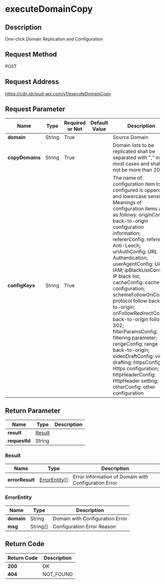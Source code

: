 # executeDomainCopy


## Description
One-click Domain Replication and Configuration

## Request Method
POST

## Request Address
https://cdn.jdcloud-api.com/v1/executeDomainCopy


## Request Parameter
|Name|Type|Required or Not|Default Value|Description|
|---|---|---|---|---|
|**domain**|String|True| |Source Domain|
|**copyDomains**|String|True| |Domain lists to be replicated shall be separated with "," in most cases and shall not be more than 20|
|**configKeys**|String|True| |The name of configuration item to be configured is uppercase and lowercase sensitive. Meanings of configuration items are as follows: originConfig: back-to-origin configuration information; refererConfig: referer Anti-Leech; urlAuthConfig: URL Authentication; userAgentConfig: UA IAM; ipBlackListConfig: IP black list; cacheConfig: cache configuration; schemeFollowOriConfig: protocol follow back-to-origin; oriFollowRedirectConfig: back-to-origin follow 302; filterParamsConfig: filtering parameter; rangeConfig: range back-to-origin; videoDraftConfig: video drafting; httpsConfig: Https configuration; httpHeaderConfig: HttpHeader setting; otherConfig: other configuration|


## Return Parameter
|Name|Type|Description|
|---|---|---|
|**result**|[Result](#result)| |
|**requestId**|String| |

### <div id="Result">Result</div>
|Name|Type|Description|
|---|---|---|
|**errorResult**|[ErrorEntity[]](#errorentity)|Error Information of Domain with Configuration Error|
### <div id="ErrorEntity">ErrorEntity</div>
|Name|Type|Description|
|---|---|---|
|**domain**|String|Domain with Configuration Error|
|**msg**|String[]|Configuration Error Reason|

## Return Code
|Return Code|Description|
|---|---|
|**200**|OK|
|**404**|NOT_FOUND|
